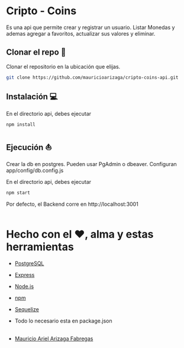 # Cripto - Coins 

Es una api que permite crear y registrar un usuario. Listar Monedas y ademas agregar a favoritos, actualizar sus valores y eliminar.

## Clonar el repo :floppy_disk:

Clonar el repositorio en la ubicación que elijas.

```bash
git clone https://github.com/mauricioarizaga/cripto-coins-api.git
```

## Instalación :computer:

En el directorio api, debes ejecutar

```bash
npm install
```

## Ejecución :boat:

Crear la db en postgres. Pueden usar PgAdmin o dbeaver.
Configuran app/config/db.config.js

En el directorio api, debes ejecutar

```bash
npm start
```

Por defecto, el Backend corre en http://localhost:3001
<br><br>

# Hecho con el :heart:, alma y estas herramientas

* [PostgreSQL](https://www.postgresql.org/)
* [Express](https://expressjs.com/)
* [Node.js](https://nodejs.org/en/)
* [npm](https://www.npmjs.com/)
* [Sequelize](https://sequelize.org/)
* Todo lo necesario esta en package.json
<br><br>


* [Mauricio Ariel Arizaga Fabregas](https://www.linkedin.com/in/mauricioarielarizaga/)

